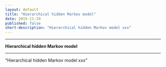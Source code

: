 ```yaml
---
layout: default
title: "Hierarchical hidden Markov model"
date: 2015-11-29
published: false
short-description: "Hierarchical hidden Markov model xxx"
---
```




***
<b>Hierarchical hidden Markov model</b>  

***

"Hierarchical hidden Markov model xxx"
